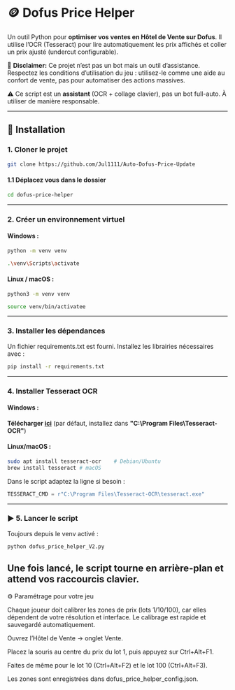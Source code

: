 # 🪙 Dofus Price Helper   

Un outil Python pour **optimiser vos ventes en Hôtel de Vente sur Dofus**. Il utilise l’OCR (Tesseract) pour lire automatiquement les prix affichés et coller un prix ajusté (undercut configurable).  

🛑 **Disclaimer:** Ce projet n’est pas un bot mais un outil d’assistance. Respectez les conditions d’utilisation du jeu : utilisez-le comme une aide au confort de vente, pas pour automatiser des actions massives.

⚠️ Ce script est un **assistant** (OCR + collage clavier), pas un bot full-auto. À utiliser de manière responsable.

---
## 🚀 Installation

### 1. Cloner le projet
```bash
git clone https://github.com/Jul1111/Auto-Dofus-Price-Update
```
#### 1.1 Déplacez vous dans le dossier
```bash
cd dofus-price-helper
```
---
### 2. Créer un environnement virtuel

#### Windows :

```bash
python -m venv venv
```

```bash
.\venv\Scripts\activate
```
#### Linux / macOS :
```bash
python3 -m venv venv
```
```bash
source venv/bin/activatee
```
---
### 3. Installer les dépendances
Un fichier requirements.txt est fourni. Installez les librairies nécessaires avec :

```bash
pip install -r requirements.txt
```
---
### 4. Installer Tesseract OCR

#### Windows : 

**Télécharger [ici](https://github.com/UB-Mannheim/tesseract/wiki)** (par défaut, installez dans **"C:\Program Files\Tesseract-OCR\"**)

#### Linux/macOS :
```bash
sudo apt install tesseract-ocr    # Debian/Ubuntu
brew install tesseract # macOS
```
Dans le script adaptez la ligne si besoin :
```python
TESSERACT_CMD = r"C:\Program Files\Tesseract-OCR\tesseract.exe"
```
---
### ▶️ 5. Lancer le script

Toujours depuis le venv activé :
```bash
python dofus_price_helper_V2.py
```
Une fois lancé, le script tourne en arrière-plan et attend vos raccourcis clavier.
---
⚙️ Paramétrage pour votre jeu

Chaque joueur doit calibrer les zones de prix (lots 1/10/100), car elles dépendent de votre résolution et interface.
Le calibrage est rapide et sauvegardé automatiquement.

Ouvrez l’Hôtel de Vente → onglet Vente.

Placez la souris au centre du prix du lot 1, puis appuyez sur Ctrl+Alt+F1.

Faites de même pour le lot 10 (Ctrl+Alt+F2) et le lot 100 (Ctrl+Alt+F3).

Les zones sont enregistrées dans dofus_price_helper_config.json.
